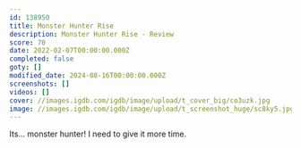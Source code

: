 ```yaml
---
id: 138950
title: Monster Hunter Rise
description: Monster Hunter Rise - Review
score: 70
date: 2022-02-07T00:00:00.000Z
completed: false
goty: []
modified_date: 2024-08-16T00:00:00.000Z
screenshots: []
videos: []
cover: //images.igdb.com/igdb/image/upload/t_cover_big/co3uzk.jpg
image: //images.igdb.com/igdb/image/upload/t_screenshot_huge/sc8ky5.jpg
---
```

Its... monster hunter! I need to give it more time.